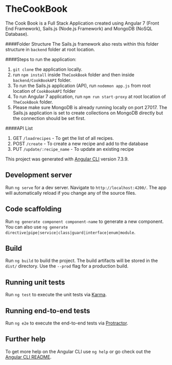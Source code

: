 # TheCookBook

The Cook Book is a Full Stack Application created using Angular 7 (Front End Framework), Sails.js (Node.js Framework) and MongoDB (NoSQL Database).

####Folder Structure
The Sails.js framework also rests within this folder structure in `backend` folder at root location.

####Steps to run the application:

1. `git clone` the application locally. 
2. run `npm install` inside `TheCookBook` folder and then inside `backend/CookBookAPI` folder.
3. To run the Sails.js application (API), run `nodemon app.js` from root location of `CookBookAPI` folder 
4. To run Angular 7 application, run `npm run start-proxy` at root location of `TheCookBook` folder.
5. Please make sure MongoDB is already running locally on port 27017. The Sails.js application is set to create collections on MongoDB directly but the connection should be set first.

####API List

  1. GET `/loadrecipes` - To get the list of all recipes.
  2. POST `/create` - To create a new recipe and add to the database
  3. PUT `/update/:recipe_name` - To update an existing recipe

This project was generated with [Angular CLI](https://github.com/angular/angular-cli) version 7.3.9.

## Development server

Run `ng serve` for a dev server. Navigate to `http://localhost:4200/`. The app will automatically reload if you change any of the source files.

## Code scaffolding

Run `ng generate component component-name` to generate a new component. You can also use `ng generate directive|pipe|service|class|guard|interface|enum|module`.

## Build

Run `ng build` to build the project. The build artifacts will be stored in the `dist/` directory. Use the `--prod` flag for a production build.

## Running unit tests

Run `ng test` to execute the unit tests via [Karma](https://karma-runner.github.io).

## Running end-to-end tests

Run `ng e2e` to execute the end-to-end tests via [Protractor](http://www.protractortest.org/).

## Further help

To get more help on the Angular CLI use `ng help` or go check out the [Angular CLI README](https://github.com/angular/angular-cli/blob/master/README.md).
